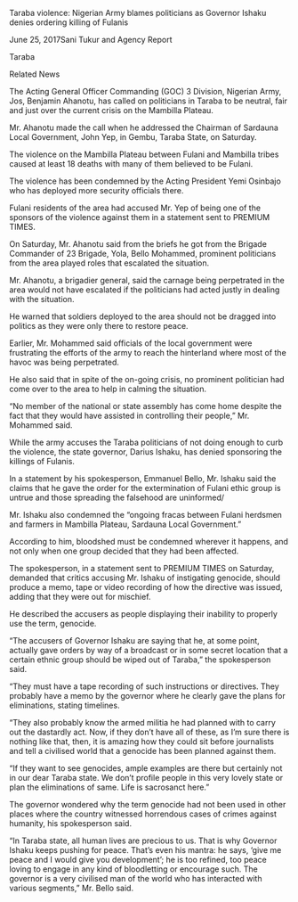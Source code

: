 Taraba violence: Nigerian Army blames politicians as Governor Ishaku denies ordering killing of Fulanis

June 25, 2017Sani Tukur and Agency Report

Taraba

Related News

The Acting General Officer Commanding (GOC) 3 Division, Nigerian Army, Jos, Benjamin Ahanotu, has called on politicians in Taraba to be neutral, fair and just over the current crisis on the Mambilla Plateau.

Mr. Ahanotu made the call when he addressed the Chairman of Sardauna Local Government, John Yep, in Gembu, Taraba State, on Saturday.

The violence on the Mambilla Plateau between Fulani and Mambilla tribes caused at least 18 deaths with many of them believed to be Fulani.

The violence has been condemned by the Acting President Yemi Osinbajo who has deployed more security officials there.

Fulani residents of the area had accused Mr. Yep of being one of the sponsors of the violence against them in a statement sent to PREMIUM TIMES.

On Saturday, Mr. Ahanotu said from the briefs he got from the Brigade Commander of 23 Brigade, Yola, Bello Mohammed, prominent politicians from the area played roles that escalated the situation.

Mr. Ahanotu, a brigadier general, said the carnage being perpetrated in the area would not have escalated if the politicians had acted justly in dealing with the situation.

He warned that soldiers deployed to the area should not be dragged into politics as they were only there to restore peace.

Earlier, Mr. Mohammed said officials of the local government were frustrating the efforts of the army to reach the hinterland where most of the havoc was being perpetrated.

He also said that in spite of the on-going crisis, no prominent politician had come over to the area to help in calming the situation.

“No member of the national or state assembly has come home despite the fact that they would have assisted in controlling their people,” Mr. Mohammed said.

While the army accuses the Taraba politicians of not doing enough to curb the violence, the state governor, Darius Ishaku, has denied sponsoring the killings of Fulanis.

In a statement by his spokesperson, Emmanuel Bello, Mr. Ishaku said the claims that he gave the order for the extermination of Fulani ethic group is untrue and those spreading the falsehood are uninformed/

Mr. Ishaku also condemned the “ongoing fracas between Fulani herdsmen and farmers in Mambilla Plateau, Sardauna Local Government.”

According to him, bloodshed must be condemned wherever it happens, and not only when one group decided that they had been affected.

The spokesperson, in a statement sent to PREMIUM TIMES on Saturday, demanded that critics accusing Mr. Ishaku of instigating genocide, should produce a memo, tape or video recording of how the directive was issued, adding that they were out for mischief.

He described the accusers as people displaying their inability to properly use the term, genocide.

“The accusers of Governor Ishaku are saying that he, at some point, actually gave orders by way of a broadcast or in some secret location that a certain ethnic group should be wiped out of Taraba,” the spokesperson said.

“They must have a tape recording of such instructions or directives. They probably have a memo by the governor where he clearly gave the plans for eliminations, stating timelines.

“They also probably know the armed militia he had planned with to carry out the dastardly act. Now, if they don’t have all of these, as I’m sure there is nothing like that, then, it is amazing how they could sit before journalists and tell a civilised world that a genocide has been planned against them.

“If they want to see genocides, ample examples are there but certainly not in our dear Taraba state. We don’t profile people in this very lovely state or plan the eliminations of same. Life is sacrosanct here.”

The governor wondered why the term genocide had not been used in other places where the country witnessed horrendous cases of crimes against humanity, his spokesperson said.

“In Taraba state, all human lives are precious to us. That is why Governor Ishaku keeps pushing for peace. That’s even his mantra: he says, ‘give me peace and I would give you development’; he is too refined, too peace loving to engage in any kind of bloodletting or encourage such. The governor is a very civilised man of the world who has interacted with various segments,” Mr. Bello said.
